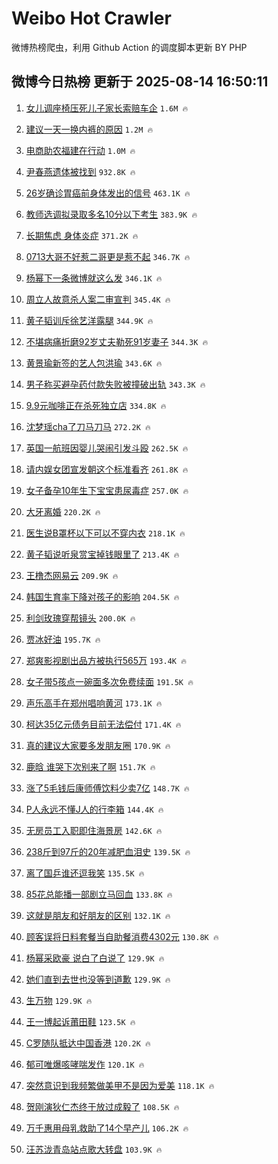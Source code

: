 # Weibo Hot Crawler 



微博热榜爬虫，利用 Github Action 的调度脚本更新 BY PHP 


## 微博今日热榜 更新于 2025-08-14 16:50:11 
1. [女儿调座椅压死儿子家长索赔车企](https://s.weibo.com/weibo?q=%23%E5%A5%B3%E5%84%BF%E8%B0%83%E5%BA%A7%E6%A4%85%E5%8E%8B%E6%AD%BB%E5%84%BF%E5%AD%90%E5%AE%B6%E9%95%BF%E7%B4%A2%E8%B5%94%E8%BD%A6%E4%BC%81%23&t=31&band_rank=1&Refer=top) `1.6M 🔥` 

1. [建议一天一换内裤的原因](https://s.weibo.com/weibo?q=%E5%BB%BA%E8%AE%AE%E4%B8%80%E5%A4%A9%E4%B8%80%E6%8D%A2%E5%86%85%E8%A3%A4%E7%9A%84%E5%8E%9F%E5%9B%A0&t=31&band_rank=2&Refer=top) `1.2M 🔥` 

1. [电商助农福建在行动](https://s.weibo.com/weibo?q=%23%E7%94%B5%E5%95%86%E5%8A%A9%E5%86%9C%E7%A6%8F%E5%BB%BA%E5%9C%A8%E8%A1%8C%E5%8A%A8%23&t=31&band_rank=3&Refer=top) `1.0M 🔥` 

1. [尹春燕遗体被找到](https://s.weibo.com/weibo?q=%23%E5%B0%B9%E6%98%A5%E7%87%95%E9%81%97%E4%BD%93%E8%A2%AB%E6%89%BE%E5%88%B0%23&t=31&band_rank=4&Refer=top) `932.8K 🔥` 

1. [26岁确诊胃癌前身体发出的信号](https://s.weibo.com/weibo?q=26%E5%B2%81%E7%A1%AE%E8%AF%8A%E8%83%83%E7%99%8C%E5%89%8D%E8%BA%AB%E4%BD%93%E5%8F%91%E5%87%BA%E7%9A%84%E4%BF%A1%E5%8F%B7&t=31&band_rank=5&Refer=top) `463.1K 🔥` 

1. [教师选调拟录取多名10分以下考生](https://s.weibo.com/weibo?q=%23%E6%95%99%E5%B8%88%E9%80%89%E8%B0%83%E6%8B%9F%E5%BD%95%E5%8F%96%E5%A4%9A%E5%90%8D10%E5%88%86%E4%BB%A5%E4%B8%8B%E8%80%83%E7%94%9F%23&t=31&band_rank=6&Refer=top) `383.9K 🔥` 

1. [长期焦虑 身体炎症](https://s.weibo.com/weibo?q=%E9%95%BF%E6%9C%9F%E7%84%A6%E8%99%91%20%E8%BA%AB%E4%BD%93%E7%82%8E%E7%97%87&t=31&band_rank=7&Refer=top) `371.2K 🔥` 

1. [0713大哥不好惹二哥更是惹不起](https://s.weibo.com/weibo?q=0713%E5%A4%A7%E5%93%A5%E4%B8%8D%E5%A5%BD%E6%83%B9%E4%BA%8C%E5%93%A5%E6%9B%B4%E6%98%AF%E6%83%B9%E4%B8%8D%E8%B5%B7&t=31&band_rank=8&Refer=top) `346.7K 🔥` 

1. [杨幂下一条微博就这么发](https://s.weibo.com/weibo?q=%E6%9D%A8%E5%B9%82%E4%B8%8B%E4%B8%80%E6%9D%A1%E5%BE%AE%E5%8D%9A%E5%B0%B1%E8%BF%99%E4%B9%88%E5%8F%91&t=31&band_rank=9&Refer=top) `346.1K 🔥` 

1. [周立人故意杀人案二审宣判](https://s.weibo.com/weibo?q=%23%E5%91%A8%E7%AB%8B%E4%BA%BA%E6%95%85%E6%84%8F%E6%9D%80%E4%BA%BA%E6%A1%88%E4%BA%8C%E5%AE%A1%E5%AE%A3%E5%88%A4%23&t=31&band_rank=10&Refer=top) `345.4K 🔥` 

1. [黄子韬训斥徐艺洋露腿](https://s.weibo.com/weibo?q=%E9%BB%84%E5%AD%90%E9%9F%AC%E8%AE%AD%E6%96%A5%E5%BE%90%E8%89%BA%E6%B4%8B%E9%9C%B2%E8%85%BF&t=31&band_rank=11&Refer=top) `344.9K 🔥` 

1. [不堪病痛折磨92岁丈夫勒死91岁妻子](https://s.weibo.com/weibo?q=%23%E4%B8%8D%E5%A0%AA%E7%97%85%E7%97%9B%E6%8A%98%E7%A3%A892%E5%B2%81%E4%B8%88%E5%A4%AB%E5%8B%92%E6%AD%BB91%E5%B2%81%E5%A6%BB%E5%AD%90%23&t=31&band_rank=12&Refer=top) `344.3K 🔥` 

1. [黄景瑜新签的艺人包洪瑜](https://s.weibo.com/weibo?q=%23%E9%BB%84%E6%99%AF%E7%91%9C%E6%96%B0%E7%AD%BE%E7%9A%84%E8%89%BA%E4%BA%BA%E5%8C%85%E6%B4%AA%E7%91%9C%23&t=31&band_rank=13&Refer=top) `343.6K 🔥` 

1. [男子称买避孕药付款失败被撞破出轨](https://s.weibo.com/weibo?q=%23%E7%94%B7%E5%AD%90%E7%A7%B0%E4%B9%B0%E9%81%BF%E5%AD%95%E8%8D%AF%E4%BB%98%E6%AC%BE%E5%A4%B1%E8%B4%A5%E8%A2%AB%E6%92%9E%E7%A0%B4%E5%87%BA%E8%BD%A8%23&t=31&band_rank=14&Refer=top) `343.3K 🔥` 

1. [9.9元咖啡正在杀死独立店](https://s.weibo.com/weibo?q=%239.9%E5%85%83%E5%92%96%E5%95%A1%E6%AD%A3%E5%9C%A8%E6%9D%80%E6%AD%BB%E7%8B%AC%E7%AB%8B%E5%BA%97%23&t=31&band_rank=15&Refer=top) `334.8K 🔥` 

1. [沈梦瑶cha了刀马刀马](https://s.weibo.com/weibo?q=%E6%B2%88%E6%A2%A6%E7%91%B6cha%E4%BA%86%E5%88%80%E9%A9%AC%E5%88%80%E9%A9%AC&t=31&band_rank=16&Refer=top) `272.2K 🔥` 

1. [英国一航班因婴儿哭闹引发斗殴](https://s.weibo.com/weibo?q=%23%E8%8B%B1%E5%9B%BD%E4%B8%80%E8%88%AA%E7%8F%AD%E5%9B%A0%E5%A9%B4%E5%84%BF%E5%93%AD%E9%97%B9%E5%BC%95%E5%8F%91%E6%96%97%E6%AE%B4%23&t=31&band_rank=17&Refer=top) `262.5K 🔥` 

1. [请内娱女团宣发朝这个标准看齐](https://s.weibo.com/weibo?q=%E8%AF%B7%E5%86%85%E5%A8%B1%E5%A5%B3%E5%9B%A2%E5%AE%A3%E5%8F%91%E6%9C%9D%E8%BF%99%E4%B8%AA%E6%A0%87%E5%87%86%E7%9C%8B%E9%BD%90&t=31&band_rank=18&Refer=top) `261.8K 🔥` 

1. [女子备孕10年生下宝宝患尿毒症](https://s.weibo.com/weibo?q=%23%E5%A5%B3%E5%AD%90%E5%A4%87%E5%AD%9510%E5%B9%B4%E7%94%9F%E4%B8%8B%E5%AE%9D%E5%AE%9D%E6%82%A3%E5%B0%BF%E6%AF%92%E7%97%87%23&t=31&band_rank=19&Refer=top) `257.0K 🔥` 

1. [大牙离婚](https://s.weibo.com/weibo?q=%23%E5%A4%A7%E7%89%99%E7%A6%BB%E5%A9%9A%23&t=31&band_rank=20&Refer=top) `220.2K 🔥` 

1. [医生说B罩杯以下可以不穿内衣](https://s.weibo.com/weibo?q=%23%E5%8C%BB%E7%94%9F%E8%AF%B4B%E7%BD%A9%E6%9D%AF%E4%BB%A5%E4%B8%8B%E5%8F%AF%E4%BB%A5%E4%B8%8D%E7%A9%BF%E5%86%85%E8%A1%A3%23&t=31&band_rank=21&Refer=top) `218.1K 🔥` 

1. [黄子韬说听泉赏宝掉钱眼里了](https://s.weibo.com/weibo?q=%E9%BB%84%E5%AD%90%E9%9F%AC%E8%AF%B4%E5%90%AC%E6%B3%89%E8%B5%8F%E5%AE%9D%E6%8E%89%E9%92%B1%E7%9C%BC%E9%87%8C%E4%BA%86&t=31&band_rank=22&Refer=top) `213.4K 🔥` 

1. [王橹杰网易云](https://s.weibo.com/weibo?q=%23%E7%8E%8B%E6%A9%B9%E6%9D%B0%E7%BD%91%E6%98%93%E4%BA%91%23&t=31&band_rank=23&Refer=top) `209.9K 🔥` 

1. [韩国生育率下降对孩子的影响](https://s.weibo.com/weibo?q=%E9%9F%A9%E5%9B%BD%E7%94%9F%E8%82%B2%E7%8E%87%E4%B8%8B%E9%99%8D%E5%AF%B9%E5%AD%A9%E5%AD%90%E7%9A%84%E5%BD%B1%E5%93%8D&t=31&band_rank=24&Refer=top) `204.5K 🔥` 

1. [利剑玫瑰穿帮镜头](https://s.weibo.com/weibo?q=%E5%88%A9%E5%89%91%E7%8E%AB%E7%91%B0%E7%A9%BF%E5%B8%AE%E9%95%9C%E5%A4%B4&t=31&band_rank=25&Refer=top) `200.0K 🔥` 

1. [贾冰好油](https://s.weibo.com/weibo?q=%23%E8%B4%BE%E5%86%B0%E5%A5%BD%E6%B2%B9%23&t=31&band_rank=26&Refer=top) `195.7K 🔥` 

1. [郑爽影视剧出品方被执行565万](https://s.weibo.com/weibo?q=%23%E9%83%91%E7%88%BD%E5%BD%B1%E8%A7%86%E5%89%A7%E5%87%BA%E5%93%81%E6%96%B9%E8%A2%AB%E6%89%A7%E8%A1%8C565%E4%B8%87%23&t=31&band_rank=27&Refer=top) `193.4K 🔥` 

1. [女子带5孩点一碗面多次免费续面](https://s.weibo.com/weibo?q=%E5%A5%B3%E5%AD%90%E5%B8%A65%E5%AD%A9%E7%82%B9%E4%B8%80%E7%A2%97%E9%9D%A2%E5%A4%9A%E6%AC%A1%E5%85%8D%E8%B4%B9%E7%BB%AD%E9%9D%A2&t=31&band_rank=28&Refer=top) `191.5K 🔥` 

1. [声乐高手在郑州唱响黄河](https://s.weibo.com/weibo?q=%23%E5%A3%B0%E4%B9%90%E9%AB%98%E6%89%8B%E5%9C%A8%E9%83%91%E5%B7%9E%E5%94%B1%E5%93%8D%E9%BB%84%E6%B2%B3%23&t=31&band_rank=29&Refer=top) `173.1K 🔥` 

1. [柯达35亿元债务目前无法偿付](https://s.weibo.com/weibo?q=%23%E6%9F%AF%E8%BE%BE35%E4%BA%BF%E5%85%83%E5%80%BA%E5%8A%A1%E7%9B%AE%E5%89%8D%E6%97%A0%E6%B3%95%E5%81%BF%E4%BB%98%23&t=31&band_rank=30&Refer=top) `171.4K 🔥` 

1. [真的建议大家要多发朋友圈](https://s.weibo.com/weibo?q=%E7%9C%9F%E7%9A%84%E5%BB%BA%E8%AE%AE%E5%A4%A7%E5%AE%B6%E8%A6%81%E5%A4%9A%E5%8F%91%E6%9C%8B%E5%8F%8B%E5%9C%88&t=31&band_rank=31&Refer=top) `170.9K 🔥` 

1. [鹿晗 谁哭下次别来了啊](https://s.weibo.com/weibo?q=%E9%B9%BF%E6%99%97%20%E8%B0%81%E5%93%AD%E4%B8%8B%E6%AC%A1%E5%88%AB%E6%9D%A5%E4%BA%86%E5%95%8A&t=31&band_rank=32&Refer=top) `151.7K 🔥` 

1. [涨了5毛钱后康师傅饮料少卖7亿](https://s.weibo.com/weibo?q=%23%E6%B6%A8%E4%BA%865%E6%AF%9B%E9%92%B1%E5%90%8E%E5%BA%B7%E5%B8%88%E5%82%85%E9%A5%AE%E6%96%99%E5%B0%91%E5%8D%967%E4%BA%BF%23&t=31&band_rank=33&Refer=top) `148.7K 🔥` 

1. [P人永远不懂J人的行李箱](https://s.weibo.com/weibo?q=P%E4%BA%BA%E6%B0%B8%E8%BF%9C%E4%B8%8D%E6%87%82J%E4%BA%BA%E7%9A%84%E8%A1%8C%E6%9D%8E%E7%AE%B1&t=31&band_rank=34&Refer=top) `144.4K 🔥` 

1. [无房员工入职即住海景房](https://s.weibo.com/weibo?q=%23%E6%97%A0%E6%88%BF%E5%91%98%E5%B7%A5%E5%85%A5%E8%81%8C%E5%8D%B3%E4%BD%8F%E6%B5%B7%E6%99%AF%E6%88%BF%23&t=31&band_rank=35&Refer=top) `142.6K 🔥` 

1. [238斤到97斤的20年减肥血泪史](https://s.weibo.com/weibo?q=238%E6%96%A4%E5%88%B097%E6%96%A4%E7%9A%8420%E5%B9%B4%E5%87%8F%E8%82%A5%E8%A1%80%E6%B3%AA%E5%8F%B2&t=31&band_rank=36&Refer=top) `139.5K 🔥` 

1. [离了国乒谁还逗我笑](https://s.weibo.com/weibo?q=%E7%A6%BB%E4%BA%86%E5%9B%BD%E4%B9%92%E8%B0%81%E8%BF%98%E9%80%97%E6%88%91%E7%AC%91&t=31&band_rank=37&Refer=top) `135.5K 🔥` 

1. [85花总能播一部剧立马回血](https://s.weibo.com/weibo?q=%2385%E8%8A%B1%E6%80%BB%E8%83%BD%E6%92%AD%E4%B8%80%E9%83%A8%E5%89%A7%E7%AB%8B%E9%A9%AC%E5%9B%9E%E8%A1%80%23&t=31&band_rank=38&Refer=top) `133.8K 🔥` 

1. [这就是朋友和好朋友的区别](https://s.weibo.com/weibo?q=%E8%BF%99%E5%B0%B1%E6%98%AF%E6%9C%8B%E5%8F%8B%E5%92%8C%E5%A5%BD%E6%9C%8B%E5%8F%8B%E7%9A%84%E5%8C%BA%E5%88%AB&t=31&band_rank=39&Refer=top) `132.1K 🔥` 

1. [顾客误将日料套餐当自助餐消费4302元](https://s.weibo.com/weibo?q=%23%E9%A1%BE%E5%AE%A2%E8%AF%AF%E5%B0%86%E6%97%A5%E6%96%99%E5%A5%97%E9%A4%90%E5%BD%93%E8%87%AA%E5%8A%A9%E9%A4%90%E6%B6%88%E8%B4%B94302%E5%85%83%23&t=31&band_rank=40&Refer=top) `130.8K 🔥` 

1. [杨幂采欧豪 说白了白说了](https://s.weibo.com/weibo?q=%E6%9D%A8%E5%B9%82%E9%87%87%E6%AC%A7%E8%B1%AA%20%E8%AF%B4%E7%99%BD%E4%BA%86%E7%99%BD%E8%AF%B4%E4%BA%86&t=31&band_rank=41&Refer=top) `129.9K 🔥` 

1. [她们直到去世也没等到道歉](https://s.weibo.com/weibo?q=%23%E5%A5%B9%E4%BB%AC%E7%9B%B4%E5%88%B0%E5%8E%BB%E4%B8%96%E4%B9%9F%E6%B2%A1%E7%AD%89%E5%88%B0%E9%81%93%E6%AD%89%23&t=31&band_rank=42&Refer=top) `129.9K 🔥` 

1. [生万物](https://s.weibo.com/weibo?q=%E7%94%9F%E4%B8%87%E7%89%A9&t=31&band_rank=43&Refer=top) `129.9K 🔥` 

1. [王一博起诉莆田鞋](https://s.weibo.com/weibo?q=%23%E7%8E%8B%E4%B8%80%E5%8D%9A%E8%B5%B7%E8%AF%89%E8%8E%86%E7%94%B0%E9%9E%8B%23&t=31&band_rank=44&Refer=top) `123.5K 🔥` 

1. [C罗随队抵达中国香港](https://s.weibo.com/weibo?q=%23C%E7%BD%97%E9%9A%8F%E9%98%9F%E6%8A%B5%E8%BE%BE%E4%B8%AD%E5%9B%BD%E9%A6%99%E6%B8%AF%23&t=31&band_rank=45&Refer=top) `120.2K 🔥` 

1. [郁可唯爆咳哮喘发作](https://s.weibo.com/weibo?q=%23%E9%83%81%E5%8F%AF%E5%94%AF%E7%88%86%E5%92%B3%E5%93%AE%E5%96%98%E5%8F%91%E4%BD%9C%23&t=31&band_rank=46&Refer=top) `120.1K 🔥` 

1. [突然意识到我频繁做美甲不是因为爱美](https://s.weibo.com/weibo?q=%E7%AA%81%E7%84%B6%E6%84%8F%E8%AF%86%E5%88%B0%E6%88%91%E9%A2%91%E7%B9%81%E5%81%9A%E7%BE%8E%E7%94%B2%E4%B8%8D%E6%98%AF%E5%9B%A0%E4%B8%BA%E7%88%B1%E7%BE%8E&t=31&band_rank=47&Refer=top) `118.1K 🔥` 

1. [贺刚演狄仁杰终于放过成毅了](https://s.weibo.com/weibo?q=%E8%B4%BA%E5%88%9A%E6%BC%94%E7%8B%84%E4%BB%81%E6%9D%B0%E7%BB%88%E4%BA%8E%E6%94%BE%E8%BF%87%E6%88%90%E6%AF%85%E4%BA%86&t=31&band_rank=48&Refer=top) `108.5K 🔥` 

1. [万千惠用母乳救助了14个早产儿](https://s.weibo.com/weibo?q=%E4%B8%87%E5%8D%83%E6%83%A0%E7%94%A8%E6%AF%8D%E4%B9%B3%E6%95%91%E5%8A%A9%E4%BA%8614%E4%B8%AA%E6%97%A9%E4%BA%A7%E5%84%BF&t=31&band_rank=49&Refer=top) `106.2K 🔥` 

1. [汪苏泷青岛站点歌大转盘](https://s.weibo.com/weibo?q=%23%E6%B1%AA%E8%8B%8F%E6%B3%B7%E9%9D%92%E5%B2%9B%E7%AB%99%E7%82%B9%E6%AD%8C%E5%A4%A7%E8%BD%AC%E7%9B%98%23&t=31&band_rank=50&Refer=top) `103.9K 🔥` 

